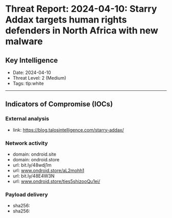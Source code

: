 # Threat Report: 2024-04-10: Starry Addax targets human rights defenders in North Africa with new malware


## Key Intelligence
* Date: 2024-04-10
* Threat Level: 2 (Medium)
* Tags: tlp:white

---

## Indicators of Compromise (IOCs)
### External analysis
* link: https://blog.talosintelligence.com/starry-addax/

### Network activity
* domain: ondroid.site
* domain: ondroid.store
* url: bit.ly/48wdj1m
* url: www.ondroid.store/aL2mohh1
* url: bit.ly/48E4W3N
* url: www.ondroid.store/ties5shizooQu1ei/

### Payload delivery
* sha256: <sha256>
* sha256: <sha256>
